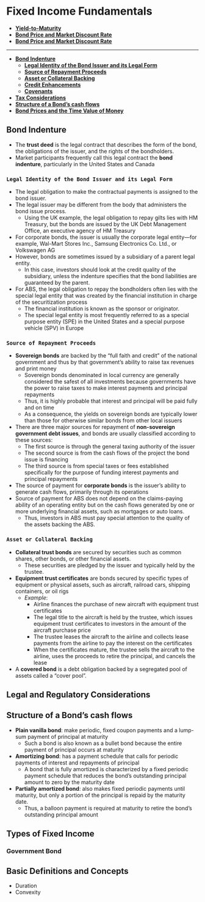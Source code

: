 # Fixed Income Fundamentals

- **[Yield-to-Maturity](https://github.com/Mike-Vilms/cfa-i-fi/blob/main/Yield-to-Maturity.md)**
- **[Bond Price and Market Discount Rate](https://github.com/Mike-Vilms/cfa-i-fi/blob/main/Bond-Price-and-Market-Discount-Rate.md)**
- **[Bond Price and Market Discount Rate](https://github.com/Mike-Vilms/cfa-i-fi/blob/main/Bond-Price-and-Market-Discount-Rate.md)**
---
- **[Bond Indenture](#Bond-Indenture)**
  - **[Legal Identity of the Bond Issuer and its Legal Form](#Legal-Identity-of-the-Bond-Issuer-and-its-Legal-Form)**
  - **[Source of Repayment Proceeds](#Source-of-Repayment-Proceeds)**
  - **[Asset or Collateral Backing](#Asset-or-Collateral-Backing)**
  - **[Credit Enhancements](#Credit-Enhancements)**
  - **[Covenants](#Covenants)**
- **[Tax Considerations](#Tax-Considerations)**
- **[Structure of a Bond’s cash flows](#Structure-of-a-Bonds-cash-flows)**
- **[Bond Prices and the Time Value of Money](#123)**

## Bond Indenture
- The **trust deed** is the legal contract that describes the form of the bond, the obligations of the issuer, and the rights of the bondholders.
- Market participants frequently call this legal contract the **bond indenture**, particularly in the United States and Canada

### ```Legal Identity of the Bond Issuer and its Legal Form```
- The legal obligation to make the contractual payments is assigned to the bond issuer. 
- The legal issuer may be different from the body that administers the bond issue process.
  - Using the UK example, the legal obligation to repay gilts lies with HM Treasury, but the bonds are issued by the UK Debt Management Office, an executive agency of HM Treasury
- For corporate bonds, the issuer is usually the corporate legal entity—for example, Wal-Mart Stores Inc., Samsung Electronics Co. Ltd., or Volkswagen AG
- However, bonds are sometimes issued by a subsidiary of a parent legal entity. 
  - In this case, investors should look at the credit quality of the subsidiary, unless the indenture specifies that the bond liabilities are guaranteed by the parent.
- For ABS, the legal obligation to repay the bondholders often lies with the special legal entity that was created by the financial institution in charge of the securitization process
  - The financial institution is known as the sponsor or originator. 
  - The special legal entity is most frequently referred to as a special purpose entity (SPE) in the United States and a special purpose vehicle (SPV) in Europe

### ```Source of Repayment Proceeds```
- **Sovereign bonds** are backed by the “full faith and credit” of the national government and thus by that government’s ability to raise tax revenues and print money
  - Sovereign bonds denominated in local currency are generally considered the safest of all investments because governments have the power to raise taxes to make interest payments and principal repayments
  - Thus, it is highly probable that interest and principal will be paid fully and on time
  - As a consequence, the yields on sovereign bonds are typically lower than those for otherwise similar bonds from other local issuers
- There are three major sources for repayment of **non-sovereign government debt issues**, and bonds are usually classified according to these sources:
  - The first source is through the general taxing authority of the issuer
  - The second source is from the cash flows of the project the bond issue is financing
  - The third source is from special taxes or fees established specifically for the purpose of funding interest payments and principal repayments
- The source of payment for **corporate bonds** is the issuer’s ability to generate cash flows, primarily through its operations
- Source of payment for ABS does not depend on the claims-paying ability of an operating entity but on the cash flows generated by one or more underlying financial assets, such as mortgages or auto loans. 
  - Thus, investors in ABS must pay special attention to the quality of the assets backing the ABS.

### ```Asset or Collateral Backing```
- **Collateral trust bonds** are secured by securities such as common shares, other bonds, or other financial assets. 
  - These securities are pledged by the issuer and typically held by the trustee.
- **Equipment trust certificates** are bonds secured by specific types of equipment or physical assets, such as aircraft, railroad cars, shipping containers, or oil rigs
  - *Example*:
    - Airline finances the purchase of new aircraft with equipment trust certificates  
    - The legal title to the aircraft is held by the trustee, which issues equipment trust certificates to investors in the amount of the aircraft purchase price
    - The trustee leases the aircraft to the airline and collects lease payments from the airline to pay the interest on the certificates
    - When the certificates mature, the trustee sells the aircraft to the airline, uses the proceeds to retire the principal, and cancels the lease
- A **covered bond** is a debt obligation backed by a segregated pool of assets called a “cover pool”. 

##  Legal and Regulatory Considerations

## Structure of a Bond’s cash flows
- **Plain vanilla bond**: make periodic, fixed coupon payments and a lump-sum payment of principal at maturity
  - Such a bond is also known as a bullet bond because the entire payment of principal occurs at maturity
- **Amortizing bond**: has a payment schedule that calls for periodic payments of interest and repayments of principal
  - A bond that is fully amortized is characterized by a fixed periodic payment schedule that reduces the bond’s outstanding principal amount to zero by the maturity date
- **Partially amortized bond**: also makes fixed periodic payments until maturity, but only a portion of the principal is repaid by the maturity date. 
  - Thus, a balloon payment is required at maturity to retire the bond’s outstanding principal amount



## Types of Fixed Income
### Government Bond

## Basic Definitions and Concepts
- Duration
- Convexity
